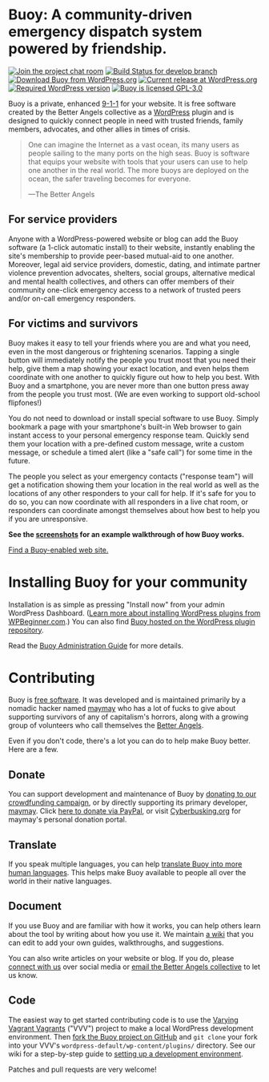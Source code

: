 # Buoy: A community-driven emergency dispatch system powered by friendship.

[![Join the project chat room](https://badges.gitter.im/betterangels/buoy.svg)](https://gitter.im/betterangels/buoy) [![Build Status for develop branch](https://travis-ci.org/betterangels/buoy.svg?branch=develop)](https://travis-ci.org/betterangels/buoy) [![Download Buoy from WordPress.org](https://img.shields.io/wordpress/plugin/dt/buoy.svg)](https://wordpress.org/plugins/buoy/) [![Current release at WordPress.org](https://img.shields.io/wordpress/plugin/v/buoy.svg)](https://wordpress.org/plugins/buoy/) [![Required WordPress version](https://img.shields.io/wordpress/v/buoy.svg)](https://wordpress.org/plugins/buoy/developers/) [![Buoy is licensed GPL-3.0](https://img.shields.io/github/license/betterangels/buoy.svg)](https://www.gnu.org/licenses/quick-guide-gplv3.en.html)

Buoy is a private, enhanced [9-1-1](https://en.wikipedia.org/wiki/9-1-1) for your website. It is free software created by the Better Angels collective as a [WordPress](https://wordpress.org/) plugin and is designed to quickly connect people in need with trusted friends, family members, advocates, and other allies in times of crisis.

> One can imagine the Internet as a vast ocean, its many users as people sailing to the many ports on the high seas. Buoy is software that equips your website with tools that your users can use to help one another in the real world. The more buoys are deployed on the ocean, the safer traveling becomes for everyone.
>
> —The Better Angels

## For service providers

Anyone with a WordPress-powered website or blog can add the Buoy software (a 1-click automatic install) to their website, instantly enabling the site's membership to provide peer-based mutual-aid to one another. Moreover, legal aid service providers, domestic, dating, and intimate partner violence prevention advocates, shelters, social groups, alternative medical and mental health collectives, and others can offer members of their community one-click emergency access to a network of trusted peers and/or on-call emergency responders.

## For victims and survivors

Buoy makes it easy to tell your friends where you are and what you need, even in the most dangerous or frightening scenarios. Tapping a single button will immediately notify the people you trust most that you need their help, give them a map showing your exact location, and even helps them coordinate with one another to quickly figure out how to help you best. With Buoy and a smartphone, you are never more than one button press away from the people you trust most. (We are even working to support old-school flipfones!)

You do not need to download or install special software to use Buoy. Simply bookmark a page with your smartphone's built-in Web browser to gain instant access to your personal emergency response team. Quickly send them your location with a pre-defined custom message, write a custom message, or schedule a timed alert (like a "safe call") for some time in the future.

The people you select as your emergency contacts ("response team") will get a notification showing them your location in the real world as well as the locations of any other responders to your call for help. If it's safe for you to do so, you can now coordinate with all responders in a live chat room, or responders can coordinate amongst themselves about how best to help you if you are unresponsive.

**See the [screenshots](https://wordpress.org/plugins/buoy/screenshots/) for an example walkthrough of how Buoy works.**

[Find a Buoy-enabled web site.](https://github.com/betterangels/better-angels/wiki/List-of-Buoy-enabled-websites)

# Installing Buoy for your community

Installation is as simple as pressing "Install now" from your admin WordPress Dashboard. ([Learn more about installing WordPress plugins from WPBeginner.com](http://www.wpbeginner.com/beginners-guide/step-by-step-guide-to-install-a-wordpress-plugin-for-beginners/).) You can also find [Buoy hosted on the WordPress plugin repository](https://wordpress.org/plugins/buoy/).

Read the [Buoy Administration Guide](https://github.com/betterangels/better-angels/wiki/Buoy-Administration-Guide) for more details.

# Contributing

Buoy is [free software](https://www.gnu.org/philosophy/free-sw.en.html "What is free software?"). It was developed and is maintained primarily by a nomadic hacker named [maymay](https://maymay.net/) who has a lot of fucks to give about supporting survivors of any of capitalism's horrors, along with a growing group of volunteers who call themselves the [Better Angels](https://betterangels.github.io/).

Even if you don't code, there's a lot you can do to help make Buoy better. Here are a few.

## Donate

You can support development and maintenance of Buoy by [donating to our crowdfunding campaign](https://www.generosity.com/community-fundraising/buoy-empowering-community-based-crisis-response), or by directly supporting its primary developer, [maymay](https://maymay.net/). Click [here to donate via PayPal](https://www.paypal.com/cgi-bin/webscr?cmd=_donations&business=TJLPJYXHSRBEE&lc=US&item_name=Better%20Angels%20Buoy&item_number=Better%20Angels%20Buoy&currency_code=USD&bn=PP%2dDonationsBF%3abtn_donate_SM%2egif%3aNonHosted), or visit [Cyberbusking.org](http://Cyberbusking.org/) for maymay's personal donation portal.

## Translate

If you speak multiple languages, you can help [translate Buoy into more human languages](https://www.transifex.com/cyberbusking/better-angels/). This helps make Buoy available to people all over the world in their native languages.

## Document

If you use Buoy and are familiar with how it works, you can help others learn about the tool by writing about how you use it. We maintain [a wiki](https://github.com/betterangels/better-angels/wiki) that you can edit to add your own guides, walkthroughs, and suggestions.

You can also write articles on your website or blog. If you do, please [connect with us](https://github.com/betterangels/buoy/wiki/Connect-with-Us) over social media or [email the Better Angels collective](mailto:BetterAngels@RiseUp.net) to let us know.

## Code

The easiest way to get started contributing code is to use the [Varying Vagrant Vagrants](https://github.com/Varying-Vagrant-Vagrants/VVV) ("VVV") project to make a local WordPress development environment. Then [fork the Buoy project on GitHub](https://github.com/betterangels/buoy/fork) and `git clone` your fork into your VVV's `wordpress-default/wp-content/plugins/` directory. See our wiki for a step-by-step guide to [setting up a development environment](http://github.com/betterangels/better-angels/wiki/Setting-up-a-development-environment).

Patches and pull requests are very welcome!
